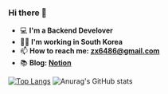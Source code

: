 ### Hi there 👋

- 💻 **I'm a Backend Develover** 
- 🐱‍🏍 **I'm working in South Korea**
- 📫 **How to reach me: zx6486@gmail.com**
- 📚 **Blog: [Notion](https://minkyue.notion.site/960a55928e7848c9b60f1a54c91a09ae)**
<!--
**MK-Lee13/MK-Lee13** is a ✨ _special_ ✨ repository because its `README.md` (this file) appears on your GitHub profile.

Here are some ideas to get you started:

- 🔭 I’m currently working on ...
- 🌱 I’m currently learning ...
- 👯 I’m looking to collaborate on ...
- 🤔 I’m looking for help with ...
- 💬 Ask me about ...
- 📫 How to reach me: ...
- 😄 Pronouns: ...
- ⚡ Fun fact: ...
-->
[![Top Langs](https://github-readme-stats.vercel.app/api/top-langs/?username=MK-Lee13&layout=compact&show_icons=true&theme=cobalt)](https://github.com/anuraghazra/github-readme-stats)
![Anurag's GitHub stats](https://github-readme-stats.vercel.app/api?username=MK-Lee13&show_icons=true&theme=cobalt)
